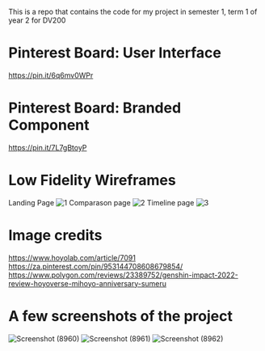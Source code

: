 This is a repo that contains the code for my project in semester 1, term 1 of year 2 for DV200

# Pinterest Board: User Interface
https://pin.it/6q6mv0WPr
# Pinterest Board: Branded Component
https://pin.it/7L7gBtoyP

# Low Fidelity Wireframes
Landing Page
![1](https://github.com/AnemiB/Year2Term1/assets/125360666/97484d01-0ff9-4da4-9b7d-c77d52a3a668)
Comparason page
![2](https://github.com/AnemiB/Year2Term1/assets/125360666/d14c0e4c-18ca-485f-b646-2142b650c3c3)
Timeline page
![3](https://github.com/AnemiB/Year2Term1/assets/125360666/7b5815d6-d5d2-4aff-b8c4-e3d09e9392f4)

# Image credits
https://www.hoyolab.com/article/7091
https://za.pinterest.com/pin/953144708608679854/
https://www.polygon.com/reviews/23389752/genshin-impact-2022-review-hoyoverse-mihoyo-anniversary-sumeru

# A few screenshots of the project
![Screenshot (8960)](https://github.com/AnemiB/Year2Term1/assets/125360666/2ea3ceec-9b23-47c6-ad9b-2fc201d9853a)
![Screenshot (8961)](https://github.com/AnemiB/Year2Term1/assets/125360666/a40a799c-47e4-4b55-9edf-8d7a69f33396)
![Screenshot (8962)](https://github.com/AnemiB/Year2Term1/assets/125360666/9f9b99b7-d638-4580-b51e-ac50a0dd7a7a)
